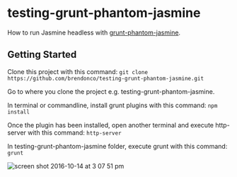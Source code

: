 # testing-grunt-phantom-jasmine
How to run Jasmine headless with [grunt-phantom-jasmine](https://github.com/brendonco/grunt-phantom-jasmine).

## Getting Started
Clone this project with this command:
`git clone https://github.com/brendonco/testing-grunt-phantom-jasmine.git`

Go to where you clone the project e.g. testing-grunt-phantom-jasmine.

In terminal or commandline, install grunt plugins with this command:
`npm install`

Once the plugin has been installed, open another terminal and execute http-server with this command:
`http-server`

In testing-grunt-phantom-jasmine folder, execute grunt with this command:
`grunt`

![screen shot 2016-10-14 at 3 07 51 pm](https://cloud.githubusercontent.com/assets/6521691/19378600/0b31c0ea-9220-11e6-923f-e9b9a2d4b70a.png)
